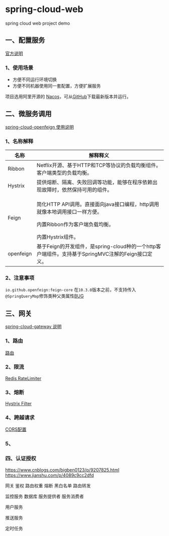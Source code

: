 # spring-cloud-web
spring cloud web project demo



## 一、配置服务
[官方说明](https://cloud.spring.io/spring-cloud-config/reference/html/)
### 1、使用场景
- 方便不同运行环境切换
- 方便不同机器使用同一套配置，方便扩展服务

项目选用阿里开源的 [Nacos](https://nacos.io/zh-cn/)，可从[GitHub](https://github.com/alibaba/nacos/releases)下载最新版本并运行。

## 二、微服务调用
[spring-cloud-openfeign 使用说明](https://github.com/spring-cloud/spring-cloud-openfeign/blob/master/docs/src/main/asciidoc/spring-cloud-openfeign.adoc)  

### 1、名称解释
| 名称 | 解释释义 |
| ---- | ----|
| Ribbon | Netflix开源、基于HTTP和TCP等协议的负载均衡组件。客户端类型的负载均衡。 |
| Hystrix | 提供熔断、隔离、失败回调等功能，能够在程序依赖出现故障时，依然保持可用的组件。 |
| Feign | <p>简化HTTP API调用。直接面向java接口编程，http调用就像本地调用接口一样方便。</p><p>内置Ribbon作为客户端负载均衡。</p>内置Hystrix组件。 |
| openfeign | 基于Feign的开发组件，是spring-cloud种的一个http客户端组件。支持基于SpringMVC注解的Feign接口定义。 |
   
### 2、注意事项
```io.github.openfeign:feign-core``` 在```10.3.0```版本之前，不支持传入```@SpringQueryMap```修饰类种父类属性[BUG](https://github.com/OpenFeign/feign/pull/960)
    
## 三、网关
[spring-cloud-gateway 说明](https://cloud.spring.io/spring-cloud-gateway/reference/html/)
    
### 1、路由
[路由](https://cloud.spring.io/spring-cloud-gateway/reference/html/#gateway-request-predicates-factories)

### 2、限流
[Redis RateLimiter](https://cloud.spring.io/spring-cloud-gateway/reference/html/#redis-ratelimiter)

### 3、熔断
[Hystrix Filter](https://cloud.spring.io/spring-cloud-gateway/reference/html/#hystrix)
 
### 4、跨越请求
[CORS配置](https://cloud.spring.io/spring-cloud-gateway/reference/html/#cors-configuration)
 
### 5、  


### 四、认证授权
https://www.cnblogs.com/bigben0123/p/9207825.html
https://www.jianshu.com/p/4089c9cc2dfd
  
网关
    鉴权
    路由权重
    熔断
    黑白名单
    路由转发

监控服务
    数据库
    服务提供者
    服务消费者

用户服务



推送服务



定时任务

